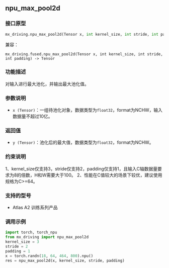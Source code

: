 ## npu_max_pool2d
### 接口原型
```python
mx_driving.npu_max_pool2d(Tensor x, int kernel_size, int stride, int padding) -> Tensor
```
兼容：
```
mx_driving.fused.npu_max_pool2d(Tensor x, int kernel_size, int stride, int padding) -> Tensor
```
### 功能描述
对输入进行最大池化，并输出最大池化值。
### 参数说明
- `x (Tensor)`：一组待池化对象，数据类型为`float32`，format为NCHW，输入数据量不超过10亿。
### 返回值
- `y (Tensor)`：池化后的最大值，数据类型为`float32`，format为NCHW。
### 约束说明
1、kernel_size仅支持3，stride仅支持2，padding仅支持1，且输入C轴数据量要求为8的倍数，H和W需要大于100。
2、性能在C值较大的场景下较优，建议使用规格为C>=64。
### 支持的型号
- Atlas A2 训练系列产品
### 调用示例
```python
import torch, torch_npu
from mx_driving import npu_max_pool2d
kernel_size = 3
stride = 2
padding = 1
x = torch.randn(18, 64, 464, 800).npu()
res = npu_max_pool2d(x, kernel_size, stride, padding)
```